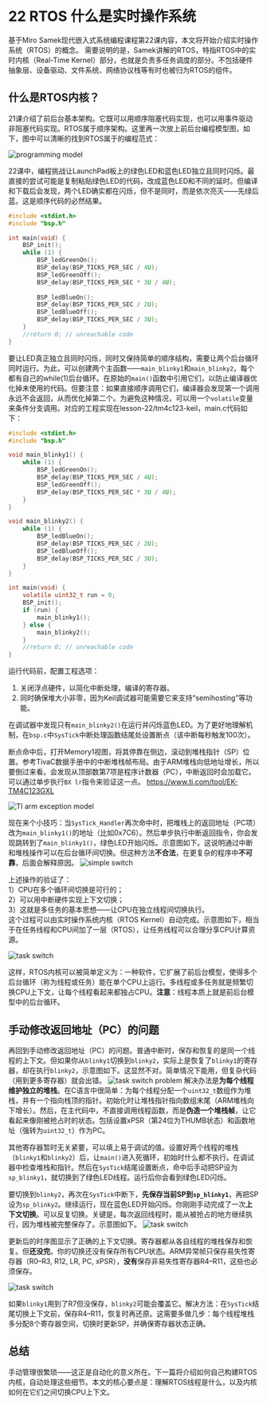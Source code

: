# 22 RTOS 什么是实时操作系统

基于Miro Samek现代嵌入式系统编程课程第22课内容，本文将开始介绍实时操作系统（RTOS）的概念。
需要说明的是，Samek讲解的RTOS，特指RTOS中的实时内核（Real-Time Kernel）部分，也就是负责多任务调度的部分。不包括硬件抽象层、设备驱动、文件系统、网络协议栈等有时也被归为RTOS的组件。

## 什么是RTOS内核？

21课介绍了前后台基本架构。它既可以用顺序阻塞代码实现，也可以用事件驱动非阻塞代码实现。RTOS属于顺序架构。这里再一次放上前后台编程模型图，如下，图中可以清晰的找到RTOS属于的编程范式：

![programming model](./images/programming_patterns.drawio.svg)

22课中，编程挑战让LaunchPad板上的绿色LED和蓝色LED独立且同时闪烁。最直接的尝试可能是复制粘贴绿色LED的代码，改成蓝色LED和不同的延时。但编译和下载后会发现，两个LED确实都在闪烁，但不是同时，而是依次亮灭——先绿后蓝。这是顺序代码的必然结果。
```c
#include <stdint.h>
#include "bsp.h"

int main(void) {
    BSP_init();
    while (1) {
        BSP_ledGreenOn();
        BSP_delay(BSP_TICKS_PER_SEC / 4U);
        BSP_ledGreenOff();
        BSP_delay(BSP_TICKS_PER_SEC * 3U / 4U);
        
        BSP_ledBlueOn();
        BSP_delay(BSP_TICKS_PER_SEC / 2U);
        BSP_ledBlueOff();
        BSP_delay(BSP_TICKS_PER_SEC / 3U);
    }
    //return 0; // unreachable code
}
```
要让LED真正独立且同时闪烁，同时又保持简单的顺序结构，需要让两个后台循环同时运行。为此，可以创建两个主函数——`main_blinky1`和`main_blinky2`，每个都有自己的while(1)后台循环。在原始的`main()`函数中引用它们，以防止编译器优化掉未使用的代码。但要注意：如果直接顺序调用它们，编译器会发现第一个调用永远不会返回，从而优化掉第二个。为避免这种情况，可以用一个`volatile`变量来条件分支调用。对应的工程实现在lesson-22/tm4c123-keil，main.c代码如下：
```c
#include <stdint.h>
#include "bsp.h"

void main_blinky1() {
    while (1) {
        BSP_ledGreenOn();
        BSP_delay(BSP_TICKS_PER_SEC / 4U);
        BSP_ledGreenOff();
        BSP_delay(BSP_TICKS_PER_SEC * 3U / 4U);
    }
}

void main_blinky2() {
    while (1) {
        BSP_ledBlueOn();
        BSP_delay(BSP_TICKS_PER_SEC / 2U);
        BSP_ledBlueOff();
        BSP_delay(BSP_TICKS_PER_SEC / 3U);
    }
}

int main(void) {
    volatile uint32_t run = 0;
    BSP_init();
    if (run) {
        main_blinky1();
    } else {
        main_blinky2();
    }
    //return 0; // unreachable code
}
```

运行代码前，配置工程选项：
1. 关闭浮点硬件，以简化中断处理，编译的寄存器。
2. 同时确保堆大小非零，因为Keil调试器可能需要它来支持“semihosting”等功能。

在调试器中发现只有`main_blinky2()`在运行并闪烁蓝色LED。为了更好地理解机制，在`bsp.c`中`SysTick`中断处理函数结尾处设置断点（该中断每秒触发100次）。

断点命中后，打开Memory1视图，将其停靠在侧边，滚动到堆栈指针（SP）位置。参考TivaC数据手册中的中断堆栈帧布局。由于ARM堆栈向低地址增长，所以要倒过来看。会发现从顶部数第7项是程序计数器（PC），中断返回时会加载它。可以通过单步执行`BX lr`指令来验证这一点。
https://www.ti.com/tool/EK-TM4C123GXL

![TI arm exception model](./images/arm_exception_model.png)

现在来个小技巧：当`SysTick_Handler`再次命中时，把堆栈上的返回地址（PC项）改为`main_blinky1()`的地址（比如0x7C6）。然后单步执行中断返回指令，你会发现跳转到了`main_blinky1()`，绿色LED开始闪烁。示意图如下。这说明通过中断和堆栈操作可以在后台循环间切换。但这种方法**不合法**，在更复杂的程序中**不可靠**，后面会解释原因。
![simple switch](./images/switch_thread_simple.drawio.svg)

上述操作的验证了：  
1）CPU在多个循环间切换是可行的；  
2）可以用中断硬件实现上下文切换；  
3）这就是多任务的基本思想——让CPU在独立线程间切换执行。  
这个过程可以由实时操作系统内核（RTOS Kernel）自动完成。示意图如下，相当于在任务线程和CPU间加了一层（RTOS），让任务线程可以合理分享CPU计算资源。

![task switch](./images/context_switch.drawio.svg)

这样，RTOS内核可以被简单定义为：一种软件，它扩展了前后台模型，使得多个后台循环（称为线程或任务）能在单个CPU上运行。多线程或多任务就是频繁切换CPU上下文，让每个线程看起来都独占CPU。**注意**：线程本质上就是前后台模型中的后台循环。

## 手动修改返回地址（PC）的问题
再回到手动修改返回地址（PC）的问题。普通中断时，保存和恢复的是同一个线程的上下文。但如果你从`blinky1`切换到`blinky2`，实际上是恢复了`blinky1`的寄存器，却在执行`blinky2`，示意图如下。这显然不对。简单情况下能用，但复杂代码（用到更多寄存器）就会出错。
![task switch problem](./images/switch_thread_problem.drawio.svg)
解决办法是**为每个线程维护独立的堆栈**。在C语言中很简单：为每个线程分配一个`uint32_t`数组作为堆栈，并有一个指向栈顶的指针。初始化时让堆栈指针指向数组末尾（ARM堆栈向下增长）。然后，在主代码中，不直接调用线程函数，而是**伪造一个堆栈帧**，让它看起来像刚被抢占时的状态。包括设置xPSR（第24位为THUMB状态）和函数地址（强转为`uint32_t`）作为PC。

其他寄存器暂时无关紧要，可以填上易于调试的值。设置好两个线程的堆栈（`blinky1`和`blinky2`）后，让`main()`进入死循环，初始时什么都不执行。在调试器中检查堆栈和指针。然后在`SysTick`结尾设置断点，命中后手动把SP设为`sp_blinky1`，就切换到了绿色LED线程。运行后你会看到绿色LED闪烁。

要切换到`blinky2`，再次在`SysTick`中断下，**先保存当前SP到`sp_blinky1`**，再把SP设为`sp_blinky2`。继续运行，现在蓝色LED开始闪烁。你刚刚手动完成了一次**上下文切换**。可以反复切换。关键是，每次返回线程时，能从被抢占的地方继续执行，因为堆栈被完整保存了。示意图如下。
![task switch](./images/switch_thread_stack1.drawio.svg)

更新后的时序图显示了正确的上下文切换。寄存器都从各自线程的堆栈保存和恢复。但**还没完**。你的切换还没有保存所有CPU状态。ARM异常帧只保存易失性寄存器（R0–R3, R12, LR, PC, xPSR），**没有**保存非易失性寄存器R4–R11，这些也必须保存。

![task switch](./images/switch_thread_stack2.drawio.svg)

如果`blinky1`用到了R7但没保存，`blinky2`可能会覆盖它。解决方法：在`SysTick`结尾切换上下文前，保存R4–R11，恢复时再还原。这需要多做几步：每个线程堆栈多分配8个寄存器空间，切换时更新SP，并确保寄存器状态正确。

## 总结
手动管理很繁琐——这正是自动化的意义所在。下一篇将介绍如何自己构建RTOS内核，自动处理这些细节。本文的核心要点是：理解RTOS线程是什么，以及内核如何在它们之间切换CPU上下文。